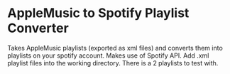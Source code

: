 # AppleMusic to Spotify Playlist Converter
Takes AppleMusic playlists (exported as xml files) and converts them into playlists on your spotify account.
Makes use of Spotify API. Add .xml playlist files into the working directory. There is a 2 playlists to test with.
